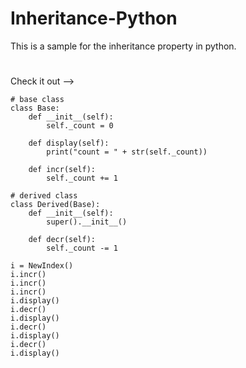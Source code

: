 # Inheritance-Python
This is a sample for the inheritance property in python.
#
Check it out -->

    # base class
    class Base:
        def __init__(self):
            self._count = 0

        def display(self):
            print("count = " + str(self._count))

        def incr(self):
            self._count += 1

    # derived class
    class Derived(Base):
        def __init__(self):
            super().__init__()

        def decr(self):
            self._count -= 1

    i = NewIndex()
    i.incr()
    i.incr()
    i.incr()
    i.display()
    i.decr()
    i.display()
    i.decr()
    i.display()
    i.decr()
    i.display()
